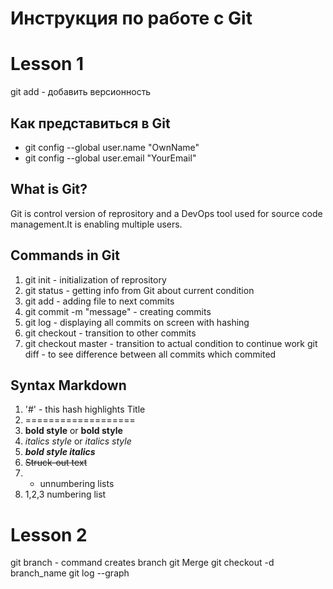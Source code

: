 # Инструкция по работе с Git

# Lesson 1

git add - добавить версионность
## Как представиться в Git 
* git config --global user.name "OwnName"
* git config --global user.email "YourEmail"
## What is Git?
Git is control version of reprository and a DevOps tool used for source code management.It is enabling multiple users.
## Commands in Git 
1. git init - initialization of reprository
2. git status - getting info from Git about current condition
3. git add - adding file to next commits
4. git commit -m "message" - creating commits
5. git log - displaying all commits on screen with hashing
6. git checkout - transition to other commits
7. git checkout master - transition to actual condition to continue work
git diff - to see difference between all commits which commited
## Syntax Markdown
 1. '#' - this hash highlights Title
 2. ===================
 3. **bold style** or __bold style__
 4. *italics style* or _italics style_
 5. ***bold style italics***
 6. ~~Struck-out text~~
 7. * unnumbering lists
 8. 1,2,3 numbering list

# Lesson 2 

git branch - command creates branch
git Merge 
 git checkout -d branch_name
git log --graph 
